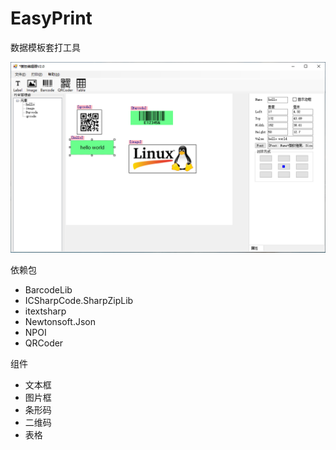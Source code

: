 # EasyPrint
数据模板套打工具

![](./preview/layout.png)

依赖包
* BarcodeLib
* ICSharpCode.SharpZipLib
* itextsharp
* Newtonsoft.Json
* NPOI
* QRCoder

组件
* 文本框
* 图片框
* 条形码
* 二维码
* 表格